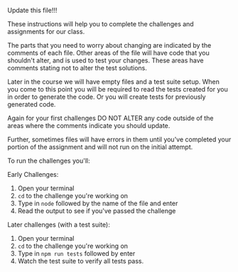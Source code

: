 Update this file!!!


These instructions will help you to complete the challenges and assignments for our class.

The parts that you need to worry about changing are indicated by the comments of each file. Other areas of the file will have code that you shouldn't alter, and is used to test your changes. These areas have comments stating not to alter the test solutions. 

Later in the course we will have empty files and a test suite setup. When you come to this point you will be required to read the tests created for you in order to generate the code. Or you will create tests for previously generated code. 

Again for your first challenges DO NOT ALTER any code outside of the areas where the comments indicate you should update.

Further, sometimes files will have errors in them until you've completed your portion of the assignment and will not run on the initial attempt. 

To run the challenges you'll:


Early Challenges:
1. Open your terminal
1. ```cd``` to the challenge you're working on
1. Type in ```node```  followed by the name of the file and enter
1. Read the output to see if you've passed the challenge

Later challenges (with a test suite): 
1. Open your terminal
1. ```cd``` to the challenge you're working on
1. Type in ```npm run tests```  followed by enter
1. Watch the test suite to verify all tests pass. 

